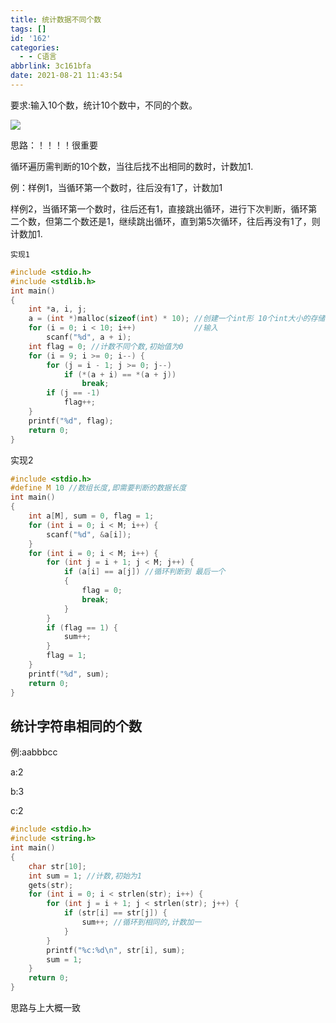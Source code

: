 ```yaml
---
title: 统计数据不同个数
tags: []
id: '162'
categories:
  - - C语言
abbrlink: 3c161bfa
date: 2021-08-21 11:43:54
---
```


要求:输入10个数，统计10个数中，不同的个数。

![](http://47.101.172.219/wp-content/uploads/2021/08/图片-20.png)

思路：！！！！很重要

循环遍历需判断的10个数，当往后找不出相同的数时，计数加1.

例：样例1，当循环第一个数时，往后没有1了，计数加1

样例2，当循环第一个数时，往后还有1，直接跳出循环，进行下次判断，循环第二个数，但第二个数还是1，继续跳出循环，直到第5次循环，往后再没有1了，则计数加1.

```
实现1
```

```c
#include <stdio.h>
#include <stdlib.h>
int main()
{
    int *a, i, j;
    a = (int *)malloc(sizeof(int) * 10); //创建一个int形 10个int大小的存储空间
    for (i = 0; i < 10; i++)             //输入
        scanf("%d", a + i);
    int flag = 0; //计数不同个数,初始值为0
    for (i = 9; i >= 0; i--) {
        for (j = i - 1; j >= 0; j--)
            if (*(a + i) == *(a + j))
                break;
        if (j == -1)
            flag++;
    }
    printf("%d", flag);
    return 0;
}
```

实现2

```c
#include <stdio.h>
#define M 10 //数组长度,即需要判断的数据长度
int main()
{
    int a[M], sum = 0, flag = 1;
    for (int i = 0; i < M; i++) {
        scanf("%d", &a[i]);
    }
    for (int i = 0; i < M; i++) {
        for (int j = i + 1; j < M; j++) {
            if (a[i] == a[j]) //循环判断到 最后一个
            {
                flag = 0;
                break;
            }
        }
        if (flag == 1) {
            sum++;
        }
        flag = 1;
    }
    printf("%d", sum);
    return 0;
}
```

## 统计字符串相同的个数

例:aabbbcc

a:2

b:3

c:2

```c
#include <stdio.h>
#include <string.h>
int main()
{
    char str[10];
    int sum = 1; //计数,初始为1
    gets(str);
    for (int i = 0; i < strlen(str); i++) {
        for (int j = i + 1; j < strlen(str); j++) {
            if (str[i] == str[j]) {
                sum++; //循环到相同的,计数加一
            }
        }
        printf("%c:%d\n", str[i], sum);
        sum = 1;
    }
    return 0;
}
```

思路与上大概一致